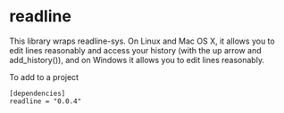 readline
========

This library wraps readline-sys. On Linux and Mac OS X, it allows you to edit
lines reasonably and access your history (with the up arrow and
add\_history()), and on Windows it allows you to edit lines reasonably.

To add to a project

```
[dependencies]
readline = "0.0.4"
```
